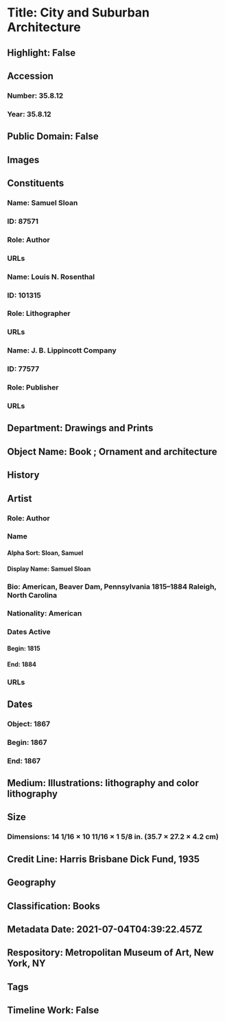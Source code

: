 # Title: City and Suburban Architecture
## Highlight: False
## Accession
### Number: 35.8.12
### Year: 35.8.12
## Public Domain: False
## Images
## Constituents
### Name: Samuel Sloan
### ID: 87571
### Role: Author
### URLs
### Name: Louis N. Rosenthal
### ID: 101315
### Role: Lithographer
### URLs
### Name: J. B. Lippincott Company
### ID: 77577
### Role: Publisher
### URLs
## Department: Drawings and Prints
## Object Name: Book ; Ornament and architecture
## History
## Artist
### Role: Author
### Name
#### Alpha Sort: Sloan, Samuel
#### Display Name: Samuel Sloan
### Bio: American, Beaver Dam, Pennsylvania 1815–1884 Raleigh, North Carolina
### Nationality: American
### Dates Active
#### Begin: 1815
#### End: 1884
### URLs
## Dates
### Object: 1867
### Begin: 1867
### End: 1867
## Medium: Illustrations: lithography and color lithography
## Size
### Dimensions: 14 1/16 × 10 11/16 × 1 5/8 in. (35.7 × 27.2 × 4.2 cm)
## Credit Line: Harris Brisbane Dick Fund, 1935
## Geography
## Classification: Books
## Metadata Date: 2021-07-04T04:39:22.457Z
## Respository: Metropolitan Museum of Art, New York, NY
## Tags
## Timeline Work: False